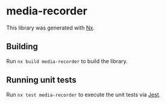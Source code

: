 # media-recorder

This library was generated with [Nx](https://nx.dev).

## Building

Run `nx build media-recorder` to build the library.

## Running unit tests

Run `nx test media-recorder` to execute the unit tests via [Jest](https://jestjs.io).
